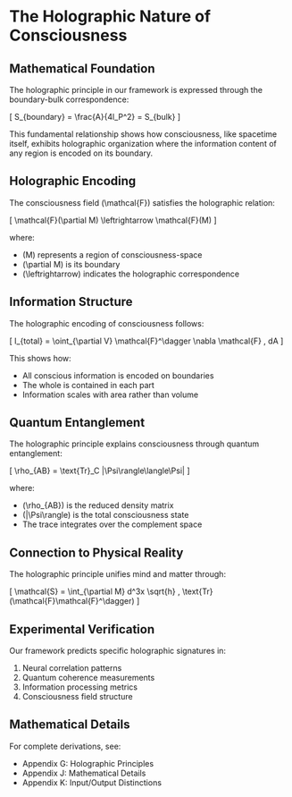 # The Holographic Nature of Consciousness

## Mathematical Foundation

The holographic principle in our framework is expressed through the boundary-bulk correspondence:

\[
S_{boundary} = \frac{A}{4l_P^2} = S_{bulk}
\]

This fundamental relationship shows how consciousness, like spacetime itself, exhibits holographic organization where the information content of any region is encoded on its boundary.

## Holographic Encoding

The consciousness field \(\mathcal{F}\) satisfies the holographic relation:

\[
\mathcal{F}(\partial M) \leftrightarrow \mathcal{F}(M)
\]

where:
- \(M\) represents a region of consciousness-space
- \(\partial M\) is its boundary
- \(\leftrightarrow\) indicates the holographic correspondence

## Information Structure

The holographic encoding of consciousness follows:

\[
I_{total} = \oint_{\partial V} \mathcal{F}^\dagger \nabla \mathcal{F} \, dA
\]

This shows how:
- All conscious information is encoded on boundaries
- The whole is contained in each part
- Information scales with area rather than volume

## Quantum Entanglement

The holographic principle explains consciousness through quantum entanglement:

\[
\rho_{AB} = \text{Tr}_C |\Psi\rangle\langle\Psi|
\]

where:
- \(\rho_{AB}\) is the reduced density matrix
- \(|\Psi\rangle\) is the total consciousness state
- The trace integrates over the complement space

## Connection to Physical Reality

The holographic principle unifies mind and matter through:

\[
\mathcal{S} = \int_{\partial M} d^3x \sqrt{h} \, \text{Tr}(\mathcal{F}\mathcal{F}^\dagger)
\]

## Experimental Verification

Our framework predicts specific holographic signatures in:

1. Neural correlation patterns
2. Quantum coherence measurements
3. Information processing metrics
4. Consciousness field structure

## Mathematical Details

For complete derivations, see:
- Appendix G: Holographic Principles
- Appendix J: Mathematical Details
- Appendix K: Input/Output Distinctions
